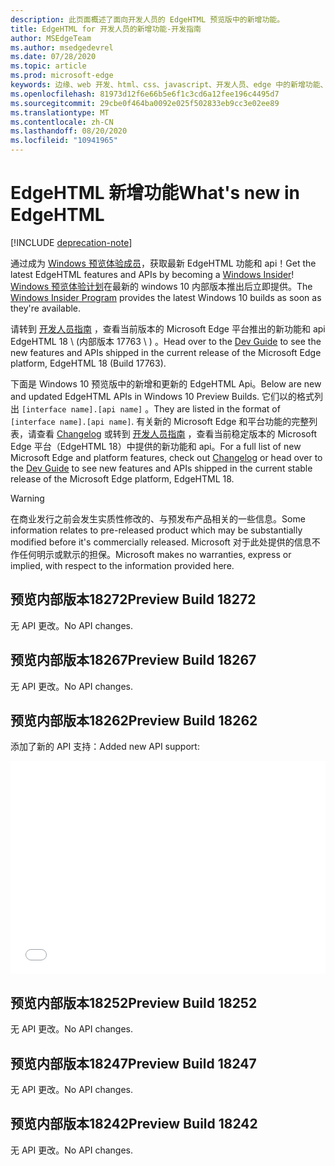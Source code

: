 ```yaml
---
description: 此页面概述了面向开发人员的 EdgeHTML 预览版中的新增功能。
title: EdgeHTML for 开发人员的新增功能-开发指南
author: MSEdgeTeam
ms.author: msedgedevrel
ms.date: 07/28/2020
ms.topic: article
ms.prod: microsoft-edge
keywords: 边缘、web 开发、html、css、javascript、开发人员、edge 中的新增功能、edge 中的新 Api、edgehtml、edgehtml 预览版
ms.openlocfilehash: 81973d12f6e66b5e6f1c3cd6a12fee196c4495d7
ms.sourcegitcommit: 29cbe0f464ba0092e025f502833eb9cc3e02ee89
ms.translationtype: MT
ms.contentlocale: zh-CN
ms.lasthandoff: 08/20/2020
ms.locfileid: "10941965"
---
```

# <span data-ttu-id="c7569-104">EdgeHTML 新增功能</span><span class="sxs-lookup"><span data-stu-id="c7569-104">What's new in EdgeHTML</span></span>  

[!INCLUDE [deprecation-note](../includes/legacy-edge-note.md)]  

<span data-ttu-id="c7569-105">通过成为 [Windows 预览体验成员](https://insider.windows.com)，获取最新 EdgeHTML 功能和 api！</span><span class="sxs-lookup"><span data-stu-id="c7569-105">Get the latest EdgeHTML features and APIs by becoming a [Windows Insider](https://insider.windows.com)!</span></span>  <span data-ttu-id="c7569-106">[Windows 预览体验计划](https://insider.windows.com)在最新的 windows 10 内部版本推出后立即提供。</span><span class="sxs-lookup"><span data-stu-id="c7569-106">The [Windows Insider Program](https://insider.windows.com) provides the latest Windows 10 builds as soon as they're available.</span></span>  

<span data-ttu-id="c7569-107">请转到 [开发人员指南](../dev-guide.md) ，查看当前版本的 Microsoft Edge 平台推出的新功能和 api EdgeHTML 18 \ (内部版本 17763 \ ) 。</span><span class="sxs-lookup"><span data-stu-id="c7569-107">Head over to the [Dev Guide](../dev-guide.md) to see the new features and APIs shipped in the current release of the Microsoft Edge platform, EdgeHTML 18 \(Build 17763\).</span></span>  

<span data-ttu-id="c7569-108">下面是 Windows 10 预览版中的新增和更新的 EdgeHTML Api。</span><span class="sxs-lookup"><span data-stu-id="c7569-108">Below are new and updated EdgeHTML APIs in Windows 10 Preview Builds.</span></span> <span data-ttu-id="c7569-109">它们以的格式列出 `[interface name].[api name]` 。</span><span class="sxs-lookup"><span data-stu-id="c7569-109">They are listed in the format of `[interface name].[api name]`.</span></span>  <span data-ttu-id="c7569-110">有关新的 Microsoft Edge 和平台功能的完整列表，请查看 [Changelog](https://developer.microsoft.com/microsoft-edge/platform/changelog) 或转到 [开发人员指南](../dev-guide.md) ，查看当前稳定版本的 Microsoft Edge 平台（EdgeHTML 18）中提供的新功能和 api。</span><span class="sxs-lookup"><span data-stu-id="c7569-110">For a full list of new Microsoft Edge and platform features, check out [Changelog](https://developer.microsoft.com/microsoft-edge/platform/changelog) or head over to the [Dev Guide](../dev-guide.md) to see new features and APIs shipped in the current stable release of the Microsoft Edge platform, EdgeHTML 18.</span></span>   

> [!WARNING] 
> <span data-ttu-id="c7569-111">在商业发行之前会发生实质性修改的、与预发布产品相关的一些信息。</span><span class="sxs-lookup"><span data-stu-id="c7569-111">Some information relates to pre-released product which may be substantially modified before it's commercially released.</span></span>  <span data-ttu-id="c7569-112">Microsoft 对于此处提供的信息不作任何明示或默示的担保。</span><span class="sxs-lookup"><span data-stu-id="c7569-112">Microsoft makes no warranties, express or implied, with respect to the information provided here.</span></span>  

## <span data-ttu-id="c7569-113">预览内部版本18272</span><span class="sxs-lookup"><span data-stu-id="c7569-113">Preview Build 18272</span></span>  

<span data-ttu-id="c7569-114">无 API 更改。</span><span class="sxs-lookup"><span data-stu-id="c7569-114">No API changes.</span></span>  

## <span data-ttu-id="c7569-115">预览内部版本18267</span><span class="sxs-lookup"><span data-stu-id="c7569-115">Preview Build 18267</span></span>  

<span data-ttu-id="c7569-116">无 API 更改。</span><span class="sxs-lookup"><span data-stu-id="c7569-116">No API changes.</span></span>  

## <span data-ttu-id="c7569-117">预览内部版本18262</span><span class="sxs-lookup"><span data-stu-id="c7569-117">Preview Build 18262</span></span>  

<span data-ttu-id="c7569-118">添加了新的 API 支持：</span><span class="sxs-lookup"><span data-stu-id="c7569-118">Added new API support:</span></span>  

<iframe height='341' scrolling='no' title='<span data-ttu-id="c7569-119">EdgeHTML Preview 内部版本17682</span><span class="sxs-lookup"><span data-stu-id="c7569-119">EdgeHTML Preview Build 17682</span></span>' src='//codepen.io/MSEdgeDev/embed/5a691c1840690352f409d3788b8167fa/?height=341&theme-id=23761&default-tab=result&embed-version=2' frameborder='no' allowtransparency='true' allowfullscreen='true' style='width: 100%;'><span data-ttu-id="c7569-120">请参阅 <a href='https://codepen.io/MSEdgeDev/pen/5a691c1840690352f409d3788b8167fa/'> </a> CodePen 上的 "MSEdgeDev (" 中的 "通过 @MSEdgeDev 预览内部版本 17682" <a href='https://codepen.io/MSEdgeDev'> </a>) <a href='https://codepen.io'> </a> 。</span><span class="sxs-lookup"><span data-stu-id="c7569-120">See the Pen <a href='https://codepen.io/MSEdgeDev/pen/5a691c1840690352f409d3788b8167fa/'>EdgeHTML Preview Build 17682</a> by MSEdgeDev (<a href='https://codepen.io/MSEdgeDev'>@MSEdgeDev</a>) on <a href='https://codepen.io'>CodePen</a>.</span></span>  </iframe>  

## <span data-ttu-id="c7569-121">预览内部版本18252</span><span class="sxs-lookup"><span data-stu-id="c7569-121">Preview Build 18252</span></span>  

<span data-ttu-id="c7569-122">无 API 更改。</span><span class="sxs-lookup"><span data-stu-id="c7569-122">No API changes.</span></span>  

## <span data-ttu-id="c7569-123">预览内部版本18247</span><span class="sxs-lookup"><span data-stu-id="c7569-123">Preview Build 18247</span></span>  

<span data-ttu-id="c7569-124">无 API 更改。</span><span class="sxs-lookup"><span data-stu-id="c7569-124">No API changes.</span></span>  

## <span data-ttu-id="c7569-125">预览内部版本18242</span><span class="sxs-lookup"><span data-stu-id="c7569-125">Preview Build 18242</span></span>  

<span data-ttu-id="c7569-126">无 API 更改。</span><span class="sxs-lookup"><span data-stu-id="c7569-126">No API changes.</span></span>  
